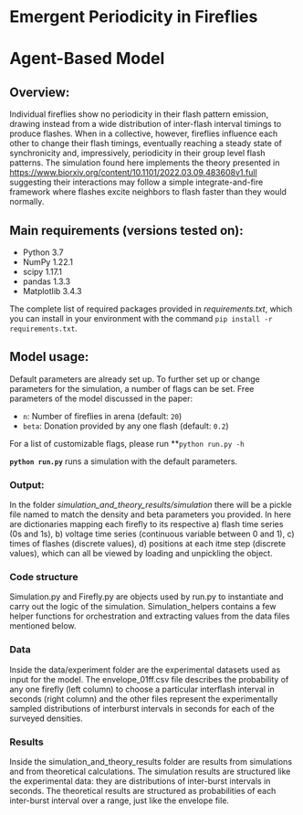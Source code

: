 # Emergent Periodicity in Fireflies
# Agent-Based Model

## Overview:
Individual fireflies show no periodicity in their flash pattern emission, drawing instead from a wide distribution of inter-flash interval timings to produce flashes. When in a collective, however, fireflies influence each other to change their flash timings, eventually reaching a steady state of synchronicity and, impressively, periodicity in their group level flash patterns. The simulation found here implements the theory presented in https://www.biorxiv.org/content/10.1101/2022.03.09.483608v1.full suggesting their interactions may follow a simple integrate-and-fire framework where flashes excite neighbors to flash faster than they would normally.

## Main requirements (versions tested on):
- Python 3.7
- NumPy 1.22.1
- scipy 1.17.1
- pandas 1.3.3
- Matplotlib 3.4.3

The complete list of required packages provided in *requirements.txt*, which you can install in your environment with the command `pip install -r requirements.txt`. 

## Model usage:
Default parameters are already set up. To further set up or change parameters for the simulation, a number of flags can be set. Free parameters of the model discussed in the paper:
- `n`: Number of fireflies in arena (default: `20`)
- `beta`: Donation provided by any one flash (default: `0.2`)

For a list of customizable flags, please run **`python run.py -h`

**`python run.py`** runs a simulation with the default parameters.

### Output:
In the folder *simulation_and_theory_results/simulation* there will be a pickle file named to match the density and beta parameters you provided. In here are dictionaries mapping each firefly to its respective a) flash time series (0s and 1s), b) voltage time series (continuous variable between 0 and 1), c) times of flashes (discrete values), d) positions at each itme step (discrete values), which can all be viewed by loading and unpickling the object.


### Code structure
Simulation.py and Firefly.py are objects used by run.py to instantiate and carry out the logic of the simulation. Simulation_helpers contains a few helper functions for orchestration and extracting values from the data files mentioned below.

### Data
Inside the data/experiment folder are the experimental datasets used as input for the model. The envelope_01ff.csv file describes the probability of any one firefly (left column) to choose a particular interflash interval in seconds (right column) and the other files represent the experimentally sampled distributions of interburst intervals in seconds for each of the surveyed densities. 


### Results
Inside the simulation_and_theory_results folder are results from simulations and from theoretical calculations. The simulation results are structured like the experimental data: they are distributions of inter-burst intervals in seconds. The theoretical results are structured as probabilities of each inter-burst interval over a range, just like the envelope file.
